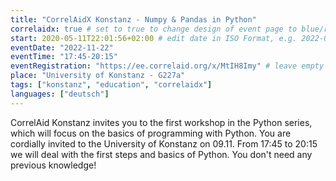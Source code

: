 ```yaml
---
title: "CorrelAidX Konstanz - Numpy & Pandas in Python"
correlaidx: true # set to true to change design of event page to blue/red
start: 2020-05-11T22:01:56+02:00 # edit date in ISO Format, e.g. 2022-09-06, leave time part alone -> specify start time in eventTime 
eventDate: "2022-11-22"
eventTime: "17:45-20:15"
eventRegistration: "https://ee.correlaid.org/x/MtIH8Imy" # leave empty if not needed
place: "University of Konstanz - G227a"
tags: ["konstanz", "education", "correlaidx"] 
languages: ["deutsch"]
---
```


CorrelAid Konstanz invites you to the first workshop in the Python series, which will focus on the basics of programming with Python. You are cordially invited to the University of Konstanz on 09.11. From 17:45 to 20:15 we will deal with the first steps and basics of Python. You don't need any previous knowledge!



